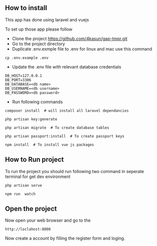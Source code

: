 ## How to install

This app has done using laravel and vuejs

To set up those app please follow

- Clone the project https://github.com/4kasun/gap-tmpr.git
- Go to the project directory
- Duplicate .env.exmple file to .env for linux and mac use this command
```
cp .env.example .env
```
- Update the .env file with relevant database credentials
```DB_CONNECTION=mysql
DB_HOST=127.0.0.1
DB_PORT=3306
DB_DATABASE=<db name>
DB_USERNAME=<db username>
DB_PASSWORD=<db password>
```
- Run following commands
```
composer install  # will install all laravel dependancies

php artisan key:generate

php artisan migrate  # To create database tables

php artisan passport:install  # To create passport keys

npm install  # To install vue js packages
```

## How to Run project

To run the project you should run following two command in seperate terminal for get dev environment

```
php artisan serve
```

```
npm run  watch
```

## Open the project

Now open your web browser and go to the

```
http://loclahost:8000
```

Now create a account by filling the register form and loging.